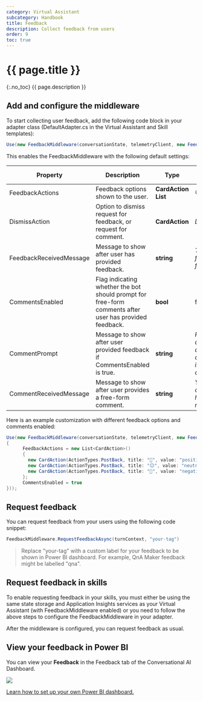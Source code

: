 ```yaml
---
category: Virtual Assistant
subcategory: Handbook
title: Feedback
description: Collect feedback from users
order: 9
toc: true
---
```


# {{ page.title }}
{:.no_toc}
{{ page.description }}

## Add and configure the middleware
To start collecting user feedback, add the following code block in your adapter class (DefaultAdapter.cs in the Virtual Assistant and Skill templates):

```csharp
Use(new FeedbackMiddleware(conversationState, telemetryClient, new FeedbackOptions()));
```

This enables the FeedbackMiddleware with the following default settings:

| Property | Description | Type | Default value |
| -------- | ----------- | ---- |------------- |
| FeedbackActions | Feedback options shown to the user. | **CardAction List** | 👍 / 👎 |
| DismissAction | Option to dismiss request for feedback, or request for comment. | **CardAction** | *Dismiss*
| FeedbackReceivedMessage | Message to show after user has provided feedback. | **string** | *Thanks for your feedback!* |
| CommentsEnabled | Flag indicating whether the bot should prompt for free-form comments after user has provided feedback. | **bool** | false |
| CommentPrompt | Message to show after user provided feedback if CommentsEnabled is true. | **string** | *Please add any additional comments in the chat.*
| CommentReceivedMessage | Message to show after user provides a free-form comment. | **string** | *Your comment has been received.* |

Here is an example customization with different feedback options and comments enabled:

```csharp
Use(new FeedbackMiddleware(conversationState, telemetryClient, new FeedbackOptions()
{
      FeedbackActions = new List<CardAction>()
      {
        new CardAction(ActionTypes.PostBack, title: "🙂", value: "positive"),
        new CardAction(ActionTypes.PostBack, title: "😐", value: "neutral"),
        new CardAction(ActionTypes.PostBack, title: "🙁", value: "negative"),
      };
      CommentsEnabled = true
}));
```

## Request feedback
You can request feedback from your users using the following code snippet:

```csharp
FeedbackMiddleware.RequestFeedbackAsync(turnContext, "your-tag")
```
> Replace "your-tag" with a custom label for your feedback to be shown in Power BI dashboard. For example, QnA Maker feedback might be labelled "qna".

## Request feedback in skills
To enable requesting feedback in your skills, you must either be using the same state storage and Application Insights services as your Virtual Assistant (with FeedbackMiddleware enabled) or you need to follow the above steps to configure the FeedbackMiddleware in your adapter.

After the middleware is configured, you can request feedback as usual.

## View your feedback in Power BI
You can view your **Feedback** in the Feedback tab of the Conversational AI Dashboard. 

![]({{site.baseurl}}/assets/images/analytics/virtual-assistant-analytics-powerbi-13.png)

[Learn how to set up your own Power BI dashboard.]({{site.baseurl}}/solution-accelerators/tutorials/view-analytics/1-intro/)